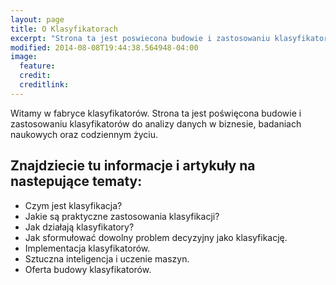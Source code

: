 ```yaml
---
layout: page
title: O Klasyfikatorach
excerpt: "Strona ta jest poswiecona budowie i zastosowaniu klasyfikatorow"
modified: 2014-08-08T19:44:38.564948-04:00
image:
  feature: 
  credit: 
  creditlink: 
---
```


Witamy w fabryce klasyfikatorów. Strona ta jest poświęcona budowie i zastosowaniu klasyfikatorów do analizy danych w biznesie, badaniach naukowych oraz codziennym życiu.

## Znajdziecie tu informacje i artykuły na nastepujące tematy:

* Czym jest klasyfikacja?
* Jakie są praktyczne zastosowania klasyfikacji?
* Jak działają klasyfikatory?
* Jak sformułować dowolny problem decyzyjny jako klasyfikację.
* Implementacja klasyfikatorów.
* Sztuczna inteligencja i uczenie maszyn.
* Oferta budowy klasyfikatorów.

